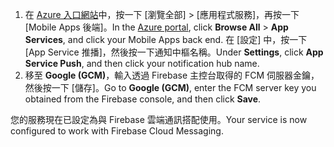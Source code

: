 
1. <span data-ttu-id="4415d-101">在 [Azure 入口網站](https://portal.azure.com/)中，按一下 [瀏覽全部] > [應用程式服務]，再按一下 [Mobile Apps 後端]。</span><span class="sxs-lookup"><span data-stu-id="4415d-101">In the [Azure portal](https://portal.azure.com/), click **Browse All** > **App Services**, and click your Mobile Apps back end.</span></span> <span data-ttu-id="4415d-102">在 [設定] 中，按一下 [App Service 推播]，然後按一下通知中樞名稱。</span><span class="sxs-lookup"><span data-stu-id="4415d-102">Under **Settings**, click **App Service Push**, and then click your notification hub name.</span></span>
2. <span data-ttu-id="4415d-103">移至 **Google (GCM)**，輸入透過 Firebase 主控台取得的 FCM 伺服器金鑰，然後按一下 [儲存]。</span><span class="sxs-lookup"><span data-stu-id="4415d-103">Go to **Google (GCM)**, enter the FCM server key you obtained from the Firebase console, and then click **Save**.</span></span>

<span data-ttu-id="4415d-104">您的服務現在已設定為與 Firebase 雲端通訊搭配使用。</span><span class="sxs-lookup"><span data-stu-id="4415d-104">Your service is now configured to work with Firebase Cloud Messaging.</span></span>

<!-- URLs. -->

<!-- images -->
